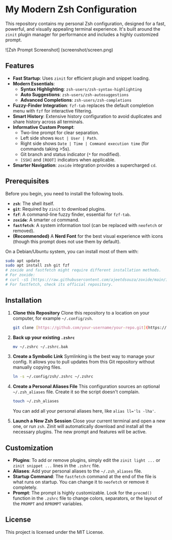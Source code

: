 # My Modern Zsh Configuration

This repository contains my personal Zsh configuration, designed for a fast, powerful, and visually appealing terminal experience. It's built around the `zinit` plugin manager for performance and includes a highly customized prompt.

![Zsh Prompt Screenshot] (screenshot/screen.png)
## Features

-   **Fast Startup**: Uses `zinit` for efficient plugin and snippet loading.
-   **Modern Essentials**:
    -   **Syntax Highlighting**: `zsh-users/zsh-syntax-highlighting`
    -   **Auto Suggestions**: `zsh-users/zsh-autosuggestions`
    -   **Advanced Completions**: `zsh-users/zsh-completions`
-   **Fuzzy-Finder Integration**: `fzf-tab` replaces the default completion menu with `fzf` for interactive filtering.
-   **Smart History**: Extensive history configuration to avoid duplicates and share history across all terminals.
-   **Informative Custom Prompt**:
    -   Two-line prompt for clear separation.
    -   Left side shows `Host | User | Path`.
    -   Right side shows `Date | Time | Command execution time` (for commands taking >5s).
    -   Git branch and status indicator (`*` for modified).
    -   `[SSH]` and `[ROOT]` indicators when applicable.
-   **Smarter Navigation**: `zoxide` integration provides a supercharged `cd`.

## Prerequisites

Before you begin, you need to install the following tools.

-   **`zsh`**: The shell itself.
-   **`git`**: Required by `zinit` to download plugins.
-   **`fzf`**: A command-line fuzzy finder, essential for `fzf-tab`.
-   **`zoxide`**: A smarter `cd` command.
-   **`fastfetch`**: A system information tool (can be replaced with `neofetch` or removed).
-   **(Recommended)** A **Nerd Font** for the best visual experience with icons (though this prompt does not use them by default).

On a Debian/Ubuntu system, you can install most of them with:
```bash
sudo apt update
sudo apt install zsh git fzf
# zoxide and fastfetch might require different installation methods.
# For zoxide:
# curl -sS [https://raw.githubusercontent.com/ajeetdsouza/zoxide/main/install.sh](https://raw.githubusercontent.com/ajeetdsouza/zoxide/main/install.sh) | bash
# For fastfetch, check its official repository.
```

## Installation

1.  **Clone this Repository**
    Clone this repository to a location on your computer, for example `~/.config/zsh`.
    ```bash
    git clone [https://github.com/your-username/your-repo.git](https://github.com/your-username/your-repo.git) ~/.config/zsh
    ```

2.  **Back up your existing `.zshrc`**
    ```bash
    mv ~/.zshrc ~/.zshrc.bak
    ```

3.  **Create a Symbolic Link**
    Symlinking is the best way to manage your config. It allows you to pull updates from this Git repository without manually copying files.
    ```bash
    ln -s ~/.config/zsh/.zshrc ~/.zshrc
    ```

4.  **Create a Personal Aliases File**
    This configuration sources an optional `~/.zsh_aliases` file. Create it so the script doesn't complain.
    ```bash
    touch ~/.zsh_aliases
    ```
    You can add all your personal aliases here, like `alias ll='ls -lha'`.

5.  **Launch a New Zsh Session**
    Close your current terminal and open a new one, or run `zsh`. Zinit will automatically download and install all the necessary plugins. The new prompt and features will be active.

## Customization

-   **Plugins**: To add or remove plugins, simply edit the `zinit light ...` or `zinit snippet ...` lines in the `.zshrc` file.
-   **Aliases**: Add your personal aliases to the `~/.zsh_aliases` file.
-   **Startup Command**: The `fastfetch` command at the end of the file is what runs on startup. You can change it to `neofetch` or remove it completely.
-   **Prompt**: The prompt is highly customizable. Look for the `precmd()` function in the `.zshrc` file to change colors, separators, or the layout of the `PROMPT` and `RPROMPT` variables.

## License
This project is licensed under the MIT License.
